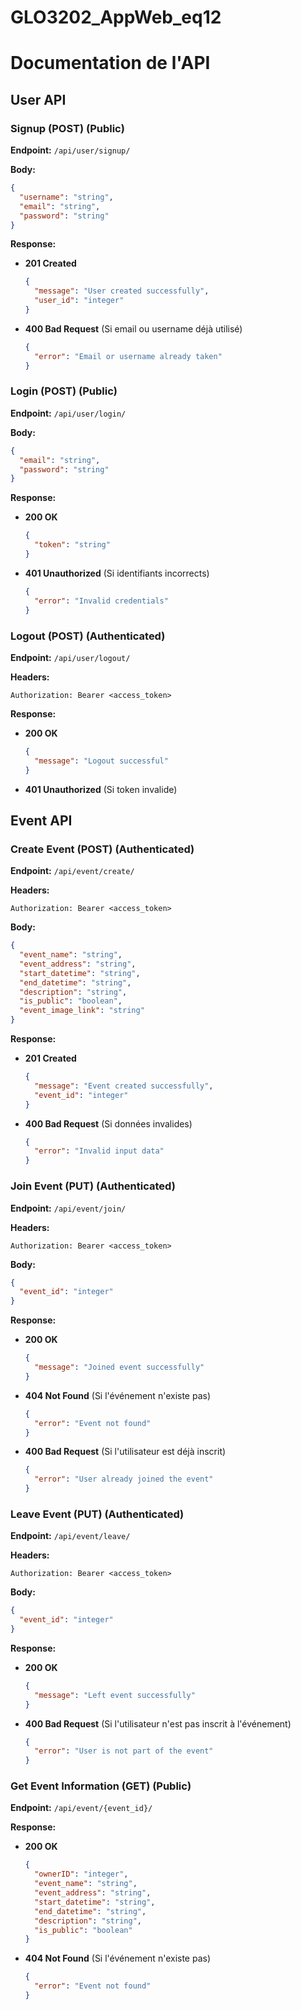 # GLO3202_AppWeb_eq12

# Documentation de l'API

## User API

### Signup (POST) (Public)

**Endpoint:** `/api/user/signup/`

**Body:**
```json
{
  "username": "string",
  "email": "string",
  "password": "string"
}
```

**Response:**

- **201 Created**
  ```json
  {
    "message": "User created successfully",
    "user_id": "integer"
  }
  ```

- **400 Bad Request** (Si email ou username déjà utilisé)
  ```json
  {
    "error": "Email or username already taken"
  }
  ```

### Login (POST) (Public)

**Endpoint:** `/api/user/login/`

**Body:**
```json
{
  "email": "string",
  "password": "string"
}
```

**Response:**

- **200 OK**
  ```json
  {
    "token": "string"
  }
  ```

- **401 Unauthorized** (Si identifiants incorrects)
  ```json
  {
    "error": "Invalid credentials"
  }
  ```

### Logout (POST) (Authenticated)

**Endpoint:** `/api/user/logout/`

**Headers:**
```
Authorization: Bearer <access_token>
```

**Response:**

- **200 OK**
  ```json
  {
    "message": "Logout successful"
  }
  ```

- **401 Unauthorized** (Si token invalide)

## Event API

### Create Event (POST) (Authenticated)

**Endpoint:** `/api/event/create/`

**Headers:**
```
Authorization: Bearer <access_token>
```

**Body:**
```json
{
  "event_name": "string",
  "event_address": "string",
  "start_datetime": "string",
  "end_datetime": "string",
  "description": "string",
  "is_public": "boolean",
  "event_image_link": "string"
}
```

**Response:**

- **201 Created**
  ```json
  {
    "message": "Event created successfully",
    "event_id": "integer"
  }
  ```

- **400 Bad Request** (Si données invalides)
  ```json
  {
    "error": "Invalid input data"
  }
  ```

### Join Event (PUT) (Authenticated)

**Endpoint:** `/api/event/join/`

**Headers:**
```
Authorization: Bearer <access_token>
```

**Body:**
```json
{
  "event_id": "integer"
}
```

**Response:**

- **200 OK**
  ```json
  {
    "message": "Joined event successfully"
  }
  ```

- **404 Not Found** (Si l'événement n'existe pas)
  ```json
  {
    "error": "Event not found"
  }
  ```

- **400 Bad Request** (Si l'utilisateur est déjà inscrit)
  ```json
  {
    "error": "User already joined the event"
  }
  ```

### Leave Event (PUT) (Authenticated)

**Endpoint:** `/api/event/leave/`

**Headers:**
```
Authorization: Bearer <access_token>
```

**Body:**
```json
{
  "event_id": "integer"
}
```

**Response:**

- **200 OK**
  ```json
  {
    "message": "Left event successfully"
  }
  ```

- **400 Bad Request** (Si l'utilisateur n'est pas inscrit à l'événement)
  ```json
  {
    "error": "User is not part of the event"
  }
  ```

### Get Event Information (GET) (Public)

**Endpoint:** `/api/event/{event_id}/`

**Response:**

- **200 OK**
  ```json
  {
    "ownerID": "integer",
    "event_name": "string",
    "event_address": "string",
    "start_datetime": "string",
    "end_datetime": "string",
    "description": "string",
    "is_public": "boolean"
  }
  ```

- **404 Not Found** (Si l'événement n'existe pas)
  ```json
  {
    "error": "Event not found"
  }
  ```

